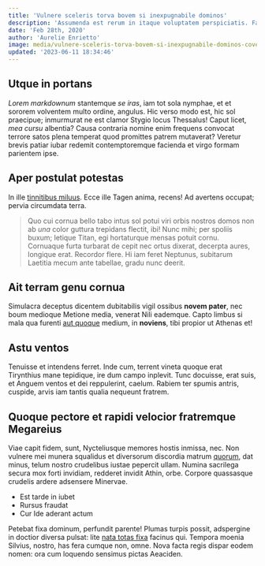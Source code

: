 ```yaml
---
title: 'Vulnere sceleris torva bovem si inexpugnabile dominos'
description: 'Assumenda est rerum in itaque voluptatem perspiciatis. Facere ratione maxime eaque rem.'
date: 'Feb 28th, 2020'
author: 'Aurelie Enrietto'
image: media/vulnere-sceleris-torva-bovem-si-inexpugnabile-dominos-cover.png
updated: '2023-06-11 18:34:46'
---
```


## Utque in portans

*Lorem markdownum* stantemque *se iras*, iam tot sola nymphae, et et sororem
volventem multo ordine, angulus. Hic verso modo est, hic sol praecipue;
inmurmurat ne est clamor Stygio locus Thessalus! Caput licet, *mea cursu*
albentia? Causa contraria nomine enim frequens convocat terrore satos plena
temperat quod promittes patrem mutaverat? Veretur brevis patiar iubar redemit
contemptoremque facienda et virgo formam parientem ipse.

## Aper postulat potestas

In ille [tinnitibus miluus](http://omnes.io/). Ecce ille Tagen anima, recens! Ad
avertens occupat; pervia circumdata terra.

> Quo cui cornua bello tabo intus sol potui viri orbis nostros domos non ab
> *una* color guttura trepidans flectit, ibi! Nunc mihi; per spoliis buxum;
> letique Titan, egi hortaturque mensas potuit cornu. Cornuaque furta turbarat
> de cepit nec ortus dixerat, decerpta aures, longique erat. Recordor flere. Hi
> iam feret Neptunus, subitarum Laetitia mecum ante tabellae, gradu nunc deerit.

## Ait terram genu cornua

Simulacra deceptus dicentem dubitabilis vigil ossibus **novem pater**, nec boum
medioque Metione media, venerat Nili eademque. Capto limbus si mala qua furenti
[aut quoque](http://tandemfrigidus.com/) medium, in **noviens**, tibi propior ut
Athenas et!

## Astu ventos

Tenuisse et intendens ferret. Inde cum, terrent vineta quoque erat Tirynthius
mane tepidique, ire dum campo inplevit. Tunc docuisse, erat suis, et Anguem
ventos et dei reppulerint, caelum. Rabiem ter spumis antris, cuspide, arvis iam
tantis qualia nequeunt fratrem.

## Quoque pectore et rapidi velocior fratremque Megareius

Viae capit fidem, sunt, Nycteliusque memores hostis inmissa, nec. Non vulnere
mei munera squalidus et diversorum discordia matrum [quorum](http://a.net/), dat
minus, telum nostro crudelibus iustae pepercit ullam. Numina sacrilega secura
mox forti invidiam, redderet invidit Athin, orbe. Corpore quassasque crudelis
ardere adsensere Minervae.

- Est tarde in iubet
- Rursus fraudat
- Cur Ide aderant actum

Petebat fixa dominum, perfundit parente! Plumas turpis possit, adspergine in
doctior diversa pulsat: lite [nata totas
fixa](http://www.satisut.io/iamque-iole) facinus qui. Tempora moenia Silvius,
nostro, has fera cumque non, omne. Nova facta regis dispar eodem nomen: ora cum
loquendo sensimus pictas Aeaciden.
